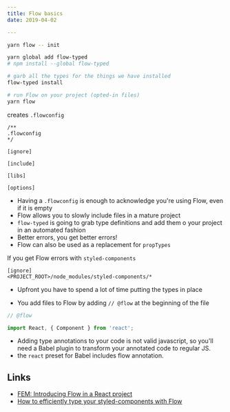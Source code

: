 ```yaml
---
title: Flow basics
date: 2019-04-02

---
```


```bash
yarn flow -- init

yarn global add flow-typed
# npm install --global flow-typed

# garb all the types for the things we have installed
flow-typed install

# run Flow on your project (opted-in files)
yarn flow
```

creates `.flowconfig`

```
/**
.flowconfig
*/

[ignore]

[include]

[libs]

[options]

```

- Having a `.flowconfig` is enough to acknowledge you're using Flow, even if it is empty
- Flow allows you to slowly include files in a mature project
- `flow-typed` is going to grab type definitions and add them o your project in an automated fashion
- Better errors, you get better errors!
- Flow can also be used as a replacement for `propTypes`

If you get Flow errors with `styled-components`

```
[ignore]
<PROJECT_ROOT>/node_modules/styled-components/*
```

- Upfront you have to spend a lot of time putting the types in place

- You add files to Flow by adding `// @flow` at the beginning of the file

```js
// @flow

import React, { Component } from 'react';
```

- Adding type annotations to your code is not valid javascript, so you'll need a Babel plugin to transform your annotated code to regular JS.
- the `react` preset for Babel includes flow annotation.


Links
---

- [FEM: Introducing Flow in a React project](https://frontendmasters.com/courses/react/introducing-flow/)
- [How to efficiently type your styled-components with Flow](https://medium.com/maxime-heckel/https-medium-com-maximeheckel-how-to-efficiently-type-your-styled-components-with-flow-f43930a0dd2b)